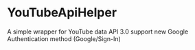 # YouTubeApiHelper
A simple wrapper for YouTube data API 3.0 support new Google Authentication method (Google/Sign-In)
